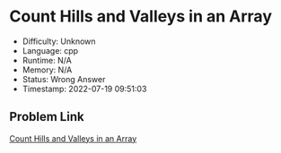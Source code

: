 # Count Hills and Valleys in an Array

- Difficulty: Unknown
- Language: cpp
- Runtime: N/A
- Memory: N/A
- Status: Wrong Answer
- Timestamp: 2022-07-19 09:51:03

## Problem Link
[Count Hills and Valleys in an Array](https://leetcode.com/problems/count-hills-and-valleys-in-an-array)

